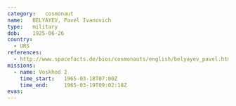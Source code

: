 ```yaml
---
category:	cosmonaut
name:	BELYAYEV, Pavel Ivanovich
type:	military
dob:	1925-06-26
country:
  - URS
references:
  - http://www.spacefacts.de/bios/cosmonauts/english/belyayev_pavel.htm
missions:
  - name: Voskhod 2
    time_start:   1965-03-18T07:00Z
    time_end:     1965-03-19T09:02:18Z
evas:
---
```

